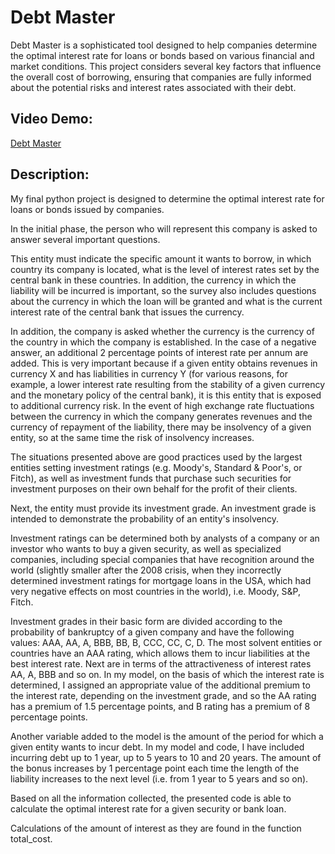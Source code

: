 # Debt Master

Debt Master is a sophisticated tool designed to help companies determine the optimal interest rate for loans or bonds based on various financial and market conditions. This project considers several key factors that influence the overall cost of borrowing, ensuring that companies are fully informed about the potential risks and interest rates associated with their debt.

## Video Demo:  
[Debt Master](https://youtu.be/Gaczve8AV4w)

## Description:

My final python project is designed to determine the optimal interest rate for loans or bonds issued by companies.

In the initial phase, the person who will represent this company is asked to answer several important questions.

This entity must indicate the specific amount it wants to borrow, in which country its company is located, what is the level of interest rates set by the central bank in these countries. In addition, the currency in which the liability will be incurred is important, so the survey also includes questions about the currency in which the loan will be granted and what is the current interest rate of the central bank that issues the currency.

In addition, the company is asked whether the currency is the currency of the country in which the company is established. In the case of a negative answer, an additional 2 percentage points of interest rate per annum are added. This is very important because if a given entity obtains revenues in currency X and has liabilities in currency Y (for various reasons, for example, a lower interest rate resulting from the stability of a given currency and the monetary policy of the central bank), it is this entity that is exposed to additional currency risk. In the event of high exchange rate fluctuations between the currency in which the company generates revenues and the currency of repayment of the liability, there may be insolvency of a given entity, so at the same time the risk of insolvency increases.

The situations presented above are good practices used by the largest entities setting investment ratings (e.g. Moody's, Standard & Poor's, or Fitch), as well as investment funds that purchase such securities for investment purposes on their own behalf for the profit of their clients.

Next, the entity must provide its investment grade. An investment grade is intended to demonstrate the probability of an entity's insolvency.

Investment ratings can be determined both by analysts of a company or an investor who wants to buy a given security, as well as specialized companies, including special companies that have recognition around the world (slightly smaller after the 2008 crisis, when they incorrectly determined investment ratings for mortgage loans in the USA, which had very negative effects on most countries in the world), i.e. Moody, S&P, Fitch.

Investment grades in their basic form are divided according to the probability of bankruptcy of a given company and have the following values: AAA, AA, A, BBB, BB, B, CCC, CC, C, D. The most solvent entities or countries have an AAA rating, which allows them to incur liabilities at the best interest rate. Next are in terms of the attractiveness of interest rates AA, A, BBB and so on. In my model, on the basis of which the interest rate is determined, I assigned an appropriate value of the additional premium to the interest rate, depending on the investment grade, and so the AA rating has a premium of 1.5 percentage points, and B rating has a premium of 8 percentage points.

Another variable added to the model is the amount of the period for which a given entity wants to incur debt. In my model and code, I have included incurring debt up to 1 year, up to 5 years to 10 and 20 years. The amount of the bonus increases by 1 percentage point each time the length of the liability increases to the next level (i.e. from 1 year to 5 years and so on).

Based on all the information collected, the presented code is able to calculate the optimal interest rate for a given security or bank loan.

Calculations of the amount of interest as they are found in the function total_cost.


